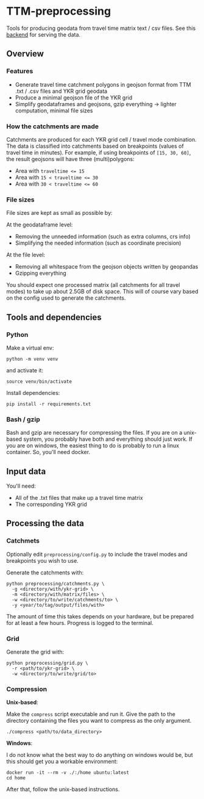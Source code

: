 # TTM-preprocessing
Tools for producing geodata from travel time matrix text / csv files.
See this [backend](https://github.com/DigitalGeographyLab/travel-time-matrix-visualisation-backend)
for serving the data.

## Overview
### Features
- Generate travel time catchment polygons in geojson format
from TTM .txt / .csv files and YKR grid geodata
- Produce a minimal geojson file of the YKR grid
- Simplify geodataframes and geojsons, gzip everything -> lighter computation, minimal file sizes

### How the catchments are made
Catchments are produced for each YKR grid cell / travel mode combination.
The data is classified into catchments based on breakpoints
(values of travel time in minutes).
For example, if using breakpoints of `[15, 30, 60]`,
the result geojsons will have three (multi)polygons:
- Area with `traveltime <= 15`
- Area with `15 < traveltime <= 30`
- Area with `30 < traveltime <= 60`

### File sizes
File sizes are kept as small as possible by:

At the geodataframe level:
- Removing the unneeded information (such as extra columns, crs info)
- Simplifying the needed information (such as coordinate precision)

At the file level:
- Removing all whitespace from the geojson objects written by geopandas
- Gzipping everything

You should expect one processed matrix (all catchments for all travel modes)
to take up about 2.5GB of disk space.
This will of course vary based on the config used to generate the catchments.

## Tools and dependencies
### Python
Make a virtual env:
```console
python -m venv venv 
```
and activate it:
```console
source venv/bin/activate
```
Install dependencies:
```console
pip install -r requirements.txt
```

### Bash / gzip
Bash and gzip are necessary for compressing the files.
If you are on a unix-based system,
you probably have both and everything should just work.
If you are on windows,
the easiest thing to do is probably to run a linux container.
So, you'll need docker.

## Input data
You'll need:
- All of the .txt files that make up a travel time matrix
- The corresponding YKR grid

## Processing the data
### Catchmets
Optionally edit `preprocessing/config.py`
to include the travel modes and breakpoints you wish to use.

Generate the catchments with:
```console
python preprocessing/catchments.py \
  -g <directory/with/ykr-grid> \
  -m <directory/with/matrix/files> \
  -w <directory/to/write/catchments/to> \
  -y <year/to/tag/output/files/with>
```
The amount of time this takes depends on your hardware,
but be prepared for at least a few hours.
Progress is logged to the terminal.

### Grid
Generate the grid with:
```console
python preprocessing/grid.py \
  -r <path/to/ykr-grid> \
  -w <directory/to/write/grid/to>
```

### Compression
**Unix-based**:

Make the `compress` script executable and run it.
Give the path to the directory containing the files you want to compress as the only argument.
```console
./compress <path/to/data_directory>
```

**Windows**:

I do not know what the best way to do anything on windows would be,
but this should get you a workable environment:
```console
docker run -it --rm -v ./:/home ubuntu:latest
cd home
```

After that, follow the unix-based instructions.
